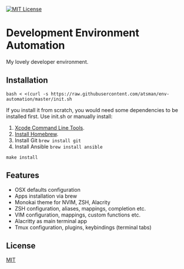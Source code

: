 [![MIT License][license-image]][license-url]

# Development Environment Automation

My lovely developer environment.

## Installation

```
bash < <(curl -s https://raw.githubusercontent.com/atsman/env-automation/master/init.sh
```

If you install it from scratch, you would need some dependencies to be installed first. Use init.sh or manually install:

1. [Xcode Command Line Tools](http://railsapps.github.io/xcode-command-line-tools.html).
2. [Install Homebrew](http://brew.sh/).
3. Install Git `brew install git`
4. Install Ansible `brew install ansible`

```
make install
```

## Features

* OSX defaults configuration
* Apps installation via brew
* Monokai theme for NVIM, ZSH, Alacrity
* ZSH configuration, aliases, mappings, completion etc.
* VIM configuration, mappings, custom functions etc.
* Alacritty as main terminal app
* Tmux configuration, plugins, keybindings (terminal tabs)

## License

[MIT](LICENSE)

[license-url]: LICENSE

[license-image]: https://img.shields.io/github/license/mashape/apistatus.svg

[capture]: capture.png
